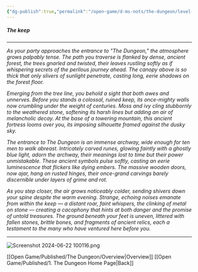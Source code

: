 ```yaml
---
{"dg-publish":true,"permalink":"/open-game/d-ms-nots/the-dungeon/level-1/1-entarance/"}
---
```


##### The keep
---
*As your party approaches the entrance to "The Dungeon," the atmosphere grows palpably tense. The path you traverse is flanked by dense, ancient forest, the trees gnarled and twisted, their leaves rustling softly as if whispering secrets of the perilous journey ahead. The canopy above is so thick that only slivers of sunlight penetrate, casting long, eerie shadows on the forest floor.*

*Emerging from the tree line, you behold a sight that both awes and unnerves. Before you stands a colossal, ruined keep, its once-mighty walls now crumbling under the weight of centuries. Moss and ivy cling stubbornly to the weathered stone, softening its harsh lines but adding an air of melancholic decay. At the base of a towering mountain, this ancient fortress looms over you, its imposing silhouette framed against the dusky sky.*

*The entrance to The Dungeon is an immense archway, wide enough for ten men to walk abreast. Intricately carved runes, glowing faintly with a ghostly blue light, adorn the archway, their meanings lost to time but their power unmistakable. These ancient symbols pulse softly, casting an eerie luminescence that flickers like dying embers. The massive wooden doors, now ajar, hang on rusted hinges, their once-grand carvings barely discernible under layers of grime and rot.*

*As you step closer, the air grows noticeably colder, sending shivers down your spine despite the warm evening. Strange, echoing noises emanate from within the keep — a distant roar, faint whispers, the clinking of metal on stone — creating a cacophony that hints at both danger and the promise of untold treasures. The ground beneath your feet is uneven, littered with fallen stones, brittle bones, and fragments of ancient relics, each a testament to the many who have ventured here before you.*

---

![Screenshot 2024-06-22 100116.png](/img/user/Open%20Game/Images/Screenshot%202024-06-22%20100116.png)

[[Open Game/Published/The Dungeon/Overview\|Overview]]
[[Open Game/Published/1. The Dungeon Home Page\|Back]]
